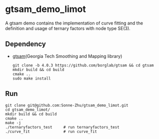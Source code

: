 # gtsam_demo_limot
A gtsam demo contains the implementation of curve fitting and the definition and usage of ternary factors with node type SE(3).
## Dependency
* [gtsam]([https://gtsam.org/get_started/](https://github.com/borglab/gtsam/releases/tag/4.0.3))(Georgia Tech Smoothing and Mapping library)
  ```
  git clone -b 4.0.3 https://github.com/borglab/gtsam && cd gtsam
  mkdir build && cd build
  cmake ..
  sudo make install
  ```
## Run
```
git clone git@github.com:Sonne-Zhu/gtsam_demo_limot.git
cd gtsam_demo_limot/
mkdir build && cd build
cmake ..
make -j
./ternaryfactors_test     # run ternaryfactors_test
./curve_fit               # run curve_fit
